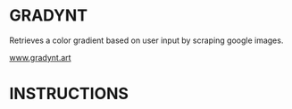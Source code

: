 # GRADYNT

Retrieves a color gradient based on user input by scraping google images.

www.gradynt.art

# INSTRUCTIONS


